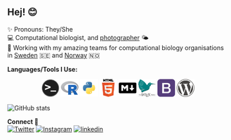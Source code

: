 <p align="center">
  <h2>Hej! 😊</h2>
</p>

✨ Pronouns: They/She <br>
💻 Computational biologist, and [photographer](https://www.flickr.com/photos/nazeefafatima) 🌤 <br> 
🌸 Working with my amazing teams for computational biology organisations in [Sweden](https://github.com/RSG-Sweden) 🇸🇪 and [Norway](https://rsg-norway.iscbsc.org) 🇳🇴 <br>


**Languages/Tools I Use:**

<p align="center">

  <div align="center">
  
  <code><img height="40" src="https://raw.githubusercontent.com/github/explore/80688e429a7d4ef2fca1e82350fe8e3517d3494d/topics/terminal/terminal.png"></code>
  <code><img height="40" src="https://raw.githubusercontent.com/github/explore/80688e429a7d4ef2fca1e82350fe8e3517d3494d/topics/r/r.png"></code>
  <code><img height="40" src="https://raw.githubusercontent.com/github/explore/80688e429a7d4ef2fca1e82350fe8e3517d3494d/topics/python/python.png"></code>
  <code><img height="40" src="https://raw.githubusercontent.com/github/explore/80688e429a7d4ef2fca1e82350fe8e3517d3494d/topics/html/html.png"></code>
  <code><img height="40" src="https://raw.githubusercontent.com/github/explore/80688e429a7d4ef2fca1e82350fe8e3517d3494d/topics/markdown/markdown.png"></code>
  <code><img height="40" src="https://raw.githubusercontent.com/github/explore/80688e429a7d4ef2fca1e82350fe8e3517d3494d/topics/latex/latex.png"></code>
  <code><img height="40" src="https://raw.githubusercontent.com/github/explore/80688e429a7d4ef2fca1e82350fe8e3517d3494d/topics/bootstrap/bootstrap.png"></code>
  <code><img height="40" src="https://raw.githubusercontent.com/github/explore/80688e429a7d4ef2fca1e82350fe8e3517d3494d/topics/wordpress/wordpress.png"></code>

  </div>
  </p>

![GitHub stats](https://github-readme-stats.vercel.app/api?username=Nazeeefa&show_icons=true&hide_border=true&theme=radical&count_private=1)

<p align="left">
  <b>Connect 🤝</b><br>
  <a href="https://twitter.com/_nazeefatima"><img src="https://img.icons8.com/color/50/000000/twitter-squared.png" alt="Twitter"/></a>
  <a href="https://www.instagram.com/zeeef"><img src="https://img.icons8.com/color/50/000000/instagram-new.png" alt="Instagram"/></a>
  <a href="https://www.linkedin.com/in/nazeefafatima"><img src="https://img.icons8.com/color/50/000000/linkedin.png" alt="linkedin"/></a>
</p>
